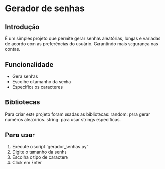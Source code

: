 # Gerador de senhas
## Introdução
É um simples projeto que permite gerar senhas aleatórias, longas e variadas de acordo com as preferências do usuário. Garantindo mais segurança nas contas.

## Funcionalidade
* Gera senhas
* Escolhe o tamanho da senha
* Especifica os caracteres

## Bibliotecas
Para criar este projeto foram usadas as bibliotecas:
random: para gerar numéros aleatórios.
string: para usar strings especificas.

## Para usar
1. Execute o script 'gerador_senhas.py'
2. Digite o tamanho da senha
3. Escolha o tipo de caractere
4. Click em Enter